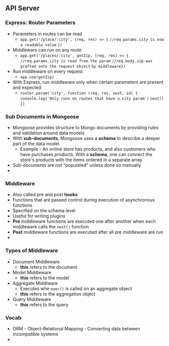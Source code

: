 ## API Server

### Express: Router Parameters
* Parameters in routes can be read
  * `app.get('/place/:city', (req, res) => {`
    `//req.params.city is now a readable value`
    `})`
* Middleware can run on any route
  * `app.get('/places/:city', getZip, (req, res) => {`
    `//req.params.city is read from the param`
    `//req.body.zip was grafted onto the request object`
    `by middleware})`
* Run middleware on every request
  * `app.use(getZip)`
* With Express, run middleware only when certain parameters are present and expected
  * `router.param('city', function (req, res, next, id) {`
    `console.log('Only runs on routes that have a city param')`
    `next()`
    `})`

### Sub Documents in Mongoose
* Mongoose provides structure to Mongo documents by providing rules and validation around data models
* With **sub-documents**, Mongoose uses a **schema** to describe a deeper part of the data model
  * Example - An online store has products, and also customers who have purchases products. With a **schema**, one can connect the store's products with the items ordered in a separate array
* Sub-documents are not "populated" unless done so manually
* 

### Middleware
* Also called pre and post **hooks**
* Functions that are passed control during execution of asynchronous functions
* Specified on the schema level
* Useful for writing plugins
* **Pre** middleware functions are executed one after another when each middleware calls the `next()` function
* **Post** middleware functions are executed after all pre middleware are run
* 

### Types of Middleware
* Document Middleware
  * **this** refers to the document
* Model Middleware
  * **this** refers to the model
* Aggregate Middlware
  * Executes whe `exec()` is called on an aggregate object
  * **this** refers to the aggregation object
* Query Middleware
  * **this** refers to the query

### Vocab
* ORM - Object-Relational Mapping - Converting data between incompatible systems
* 